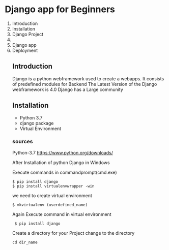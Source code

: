 # Django app for Beginners

<ol>
  <li>Introduction</li> 
  <li>Installation</li>
  <li>Django Project<li>
  <li>Django app</li>
  <li>Deployment</li>

## Introduction

  Django is a python webframework used to create a webapps.
  It consists of predefined modules for Backend
  The Latest Version of the Django webframework is 4.0 
  Django has a Large community

## Installation

<ul>
  <li>Python 3.7</li>
  <li>django package </li>
  <li>Virtual Environment </li>
 </ul>
 
 ### sources
 
 Python-3.7 https://www.python.org/downloads/
 
 After Installation of python 
 Django in Windows
 
 Execute commands in commandprompt(cmd.exe)
 
 ```
 $ pip install django
 $ pip install virtualenvwrapper -win
 ```
 we need to create virtual environment
 
 ```
 $ mkvirtualenv (userdefined_name)
 ```
Again Execute command in virtual environment

```
 $ pip install django
 ```
Create a directory for your Project
change to the directory
```
cd dir_name
```


